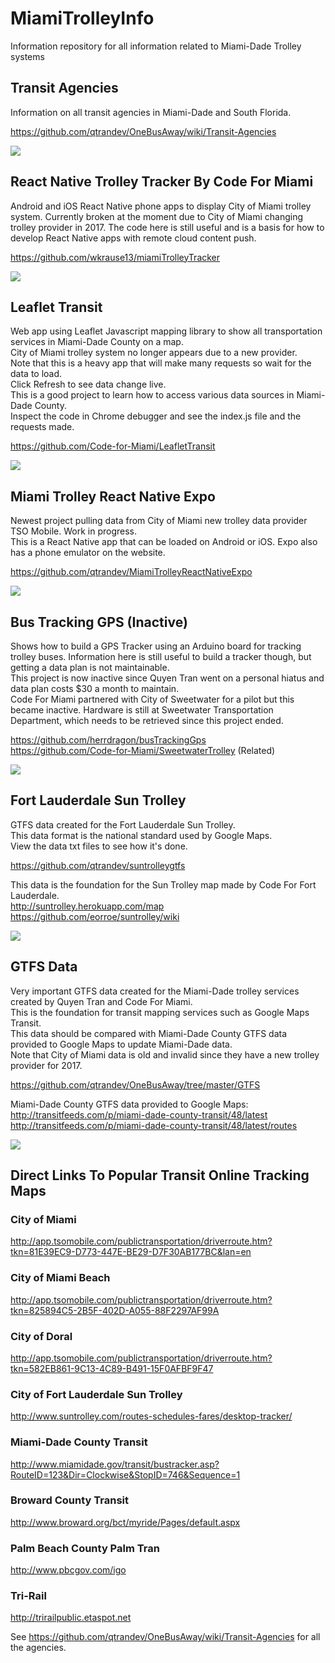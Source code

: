 # MiamiTrolleyInfo
Information repository for all information related to Miami-Dade Trolley systems

## Transit Agencies

Information on all transit agencies in Miami-Dade and South Florida.  

https://github.com/qtrandev/OneBusAway/wiki/Transit-Agencies  

![](https://github.com/qtrandev/MiamiTrolleyInfo/blob/master/screenshot1.png)

## React Native Trolley Tracker By Code For Miami

Android and iOS React Native phone apps to display City of Miami trolley system. Currently broken at the moment due to City of Miami changing trolley provider in 2017. The code here is still useful and is a basis for how to develop React Native apps with remote cloud content push.  

https://github.com/wkrause13/miamiTrolleyTracker  

![](https://raw.githubusercontent.com/wkrause13/miamiTrolleyTracker/master/fastlane/screenshots/dualscreens.png)  

## Leaflet Transit

Web app using Leaflet Javascript mapping library to show all transportation services in Miami-Dade County on a map.  
City of Miami trolley system no longer appears due to a new provider.  
Note that this is a heavy app that will make many requests so wait for the data to load.  
Click Refresh to see data change live.  
This is a good project to learn how to access various data sources in Miami-Dade County.  
Inspect the code in Chrome debugger and see the index.js file and the requests made.  

https://github.com/Code-for-Miami/LeafletTransit  

![](https://github.com/qtrandev/MiamiTrolleyInfo/blob/master/screenshot2.png)  

## Miami Trolley React Native Expo

Newest project pulling data from City of Miami new trolley data provider TSO Mobile. Work in progress.  
This is a React Native app that can be loaded on Android or iOS.  Expo also has a phone emulator on the website.

https://github.com/qtrandev/MiamiTrolleyReactNativeExpo  

![](https://github.com/qtrandev/MiamiTrolleyReactNativeExpo/blob/master/screenshot.png)  

## Bus Tracking GPS (Inactive)

Shows how to build a GPS Tracker using an Arduino board for tracking trolley buses.  Information here is still useful to build a tracker though, but getting a data plan is not maintainable.  
This project is now inactive since Quyen Tran went on a personal hiatus and data plan costs $30 a month to maintain.  
Code For Miami partnered with City of Sweetwater for a pilot but this became inactive. Hardware is still at Sweetwater Transportation Department, which needs to be retrieved since this project ended.  

https://github.com/herrdragon/busTrackingGps  
https://github.com/Code-for-Miami/SweetwaterTrolley (Related)  

![](https://github.com/qtrandev/busTrackingGps/raw/master/images/GPS-Tracker1.jpg)  

## Fort Lauderdale Sun Trolley

GTFS data created for the Fort Lauderdale Sun Trolley.  
This data format is the national standard used by Google Maps.  
View the data txt files to see how it's done.  

https://github.com/qtrandev/suntrolleygtfs  

This data is the foundation for the Sun Trolley map made by Code For Fort Lauderdale.  
http://suntrolley.herokuapp.com/map  
https://github.com/eorroe/suntrolley/wiki  

![](https://github.com/qtrandev/MiamiTrolleyInfo/blob/master/screenshot3.png)

## GTFS Data

Very important GTFS data created for the Miami-Dade trolley services created by Quyen Tran and Code For Miami.  
This is the foundation for transit mapping services such as Google Maps Transit.  
This data should be compared with Miami-Dade County GTFS data provided to Google Maps to update Miami-Dade data.  
Note that City of Miami data is old and invalid since they have a new trolley provider for 2017.

https://github.com/qtrandev/OneBusAway/tree/master/GTFS  

Miami-Dade County GTFS data provided to Google Maps:  
http://transitfeeds.com/p/miami-dade-county-transit/48/latest  
http://transitfeeds.com/p/miami-dade-county-transit/48/latest/routes  

![](https://github.com/qtrandev/MiamiTrolleyInfo/blob/master/screenshot4.png)

## Direct Links To Popular Transit Online Tracking Maps

### City of Miami

http://app.tsomobile.com/publictransportation/driverroute.htm?tkn=81E39EC9-D773-447E-BE29-D7F30AB177BC&lan=en  

### City of Miami Beach

http://app.tsomobile.com/publictransportation/driverroute.htm?tkn=825894C5-2B5F-402D-A055-88F2297AF99A  

### City of Doral

http://app.tsomobile.com/publictransportation/driverroute.htm?tkn=582EB861-9C13-4C89-B491-15F0AFBF9F47  

### City of Fort Lauderdale Sun Trolley

http://www.suntrolley.com/routes-schedules-fares/desktop-tracker/  

### Miami-Dade County Transit

http://www.miamidade.gov/transit/bustracker.asp?RouteID=123&Dir=Clockwise&StopID=746&Sequence=1  

### Broward County Transit

http://www.broward.org/bct/myride/Pages/default.aspx  

### Palm Beach County Palm Tran

http://www.pbcgov.com/igo  

### Tri-Rail

http://trirailpublic.etaspot.net  

See https://github.com/qtrandev/OneBusAway/wiki/Transit-Agencies for all the agencies.  
